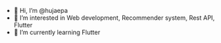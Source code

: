 - 👋 Hi, I’m @hujaepa
- 👀 I’m interested in Web development, Recommender system, Rest API, Flutter
- 🌱 I’m currently learning Flutter

<!---
hujaepa/hujaepa is a ✨ special ✨ repository because its `README.md` (this file) appears on your GitHub profile.
You can click the Preview link to take a look at your changes.
--->
